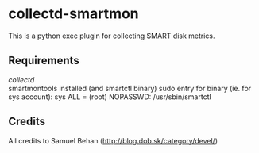 collectd-smartmon
================
This is a python exec plugin for collecting SMART disk metrics.

Requirements
------------
*collectd*  
smartmontools installed (and smartctl binary)
sudo entry for binary (ie. for sys account):      sys   ALL = (root) NOPASSWD: /usr/sbin/smartctl


Credits
-------

All credits to Samuel Behan (<http://blog.dob.sk/category/devel/>)

